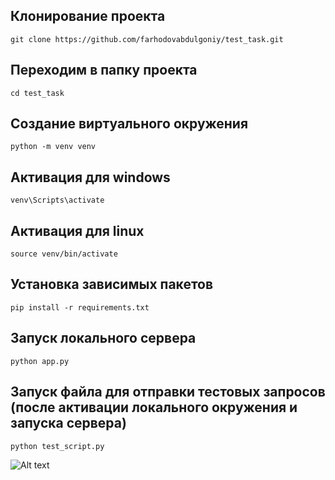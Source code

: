 ## Клонирование проекта
```
git clone https://github.com/farhodovabdulgoniy/test_task.git
```

## Переходим в папку проекта 
```
cd test_task
```

## Создание виртуального окружения 
```
python -m venv venv
```

## Активация для windows
```
venv\Scripts\activate
```


## Активация для linux 
```
source venv/bin/activate
```


## Установка зависимых пакетов
```
pip install -r requirements.txt
```


## Запуск локального сервера
```
python app.py
```


## Запуск файла для отправки тестовых запросов (после активации локального окружения и запуска сервера)
```
python test_script.py
```

![Alt text](https://github.com/farhodovabdulgoniy/test_task/images/screenshot.png)
